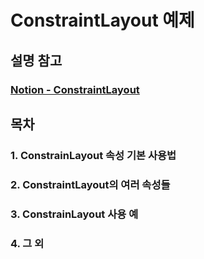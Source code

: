 # ConstraintLayout 예제
## 설명 참고
### <a href="https://spectacled-plastic-a9d.notion.site/ConstraintLayout-9b99921bb55842b899fd4ea47133d1c4" target="_blank">Notion - ConstraintLayout</a>

## 목차
### 1. ConstrainLayout 속성 기본 사용법
### 2. ConstraintLayout의 여러 속성들
### 3. ConstrainLayout 사용 예
### 4. 그 외
